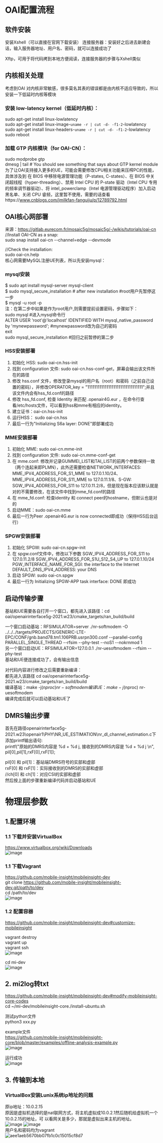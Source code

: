 # OAI配置流程
## 软件安装
安装Xshell（可以直接在官网下载安装）
连接服务器：安装好之后进去新建会话，输入服务器地址、用户名、密码，就可以连接成功了

Xftp，可用于将代码拷到本地方便阅读，连接服务器的步骤与Xshell类似


## 内核相关处理
考虑到OAI 对内核非常敏感，很多莫名其表的错误都是由内核不适应导致的，所以安装一下低延时内核等模块

### 安装 low-latency kernel（低延时内核）：
sudo apt-get install linux-lowlatency  
sudo apt-get install linux-image-`uname -r | cut -d- -f1-2`-lowlatency  
sudo apt-get install linux-headers-`uname -r | cut -d- -f1-2`-lowlatency  
sudo reboot

### 加载 GTP 内核模块（for OAI-CN）：
sudo modprobe gtp  
dmesg | tail # You should see something that says about GTP kernel module  
为了让OAI支持接入更多的UE，可能会需要修改CPU相关功能来压榨PC的性能，具体涉及到 在 BIOS 中移除电源管理功能（P-states, C-states）、在 BIOS 中关闭超线程（hyper-threading）、禁用 Intel CPU 的 P-state 驱动（Intel CPU 专用的频率调节器驱动）、将 intel_powerclamp（Intel 电源管理驱动程序）加入启动黑名单、关闭 CPU 睿频，这里暂不使用，需要的话查看https://www.cnblogs.com/jmilkfan-fanguiju/p/12789792.html

## OAI核心网部署
来源：https://gitlab.eurecom.fr/mosaic5g/mosaic5g/-/wikis/tutorials/oai-cn
//Install OAI-CN as a snap:  
sudo snap install oai-cn --channel=edge --devmode

//Check the installation:  
sudo oai-cn.help   
核心网需要MySQL注册UE列表，所以先安装mysql：

### mysql安装
$ sudo apt install mysql-server mysql-client  
$ sudo mysql_secure_installation # after new installation #root用户先暂停这一步  
$ mysql -u root -p  
注：在第二步中如果是作为root用户,则需要提前设置密码，步骤如下：  
sudo mysql  #进入mysql命令行  
ALTER USER 'root'@'localhost' IDENTIFIED WITH mysql_native_password by 'mynewpassword';  #mynewpassword改为自己的密码  
exit  
sudo mysql_secure_installation #回归之前暂停的第二步

### HSS安装部署
1.	初始化 HSS: sudo oai-cn.hss-init
2.	找到 configuration 文件: sudo oai-cn.hss-conf-get，屏幕会输出该文件所在的路径
3.	修改 hss.conf 文件，修改登录mysql的用户名（root）和密码（之前自己设置的密码），并修改OPERATOR_key = "11111111111111111111111111111111";并且该文件内会有hss_fd.conf的路径
4.	修改 hss_fd.conf, 检查 Identity 来匹配 .openair4G.eur ，在命令行查看/etc/hosts文件，可以看到hss和mme有相应的identity。
5.	建立证书：oai-cn.hss-init
6.	运行HSS： sudo oai-cn.hss
7.	最后一行为"Initializing S6a layer: DONE"即部署成功

### MME安装部署
1.	初始化 MME: sudo oai-cn.mme-init
2.	找到 configuration 文件: sudo oai-cn.mme-conf-get
3.	在 mme.conf: 修改并记录GUMMEI_LIST和TAI_LIST的前两个参数保持一致（两个连起来即PLMN），此外还需要检查NETWORK_INTERFACES: MME_IPV4_ADDRESS_FOR_S1_MME to 127.0.1.10/24、MME_IPV4_ADDRESS_FOR_S11_MME to 127.0.11.1/8、S-GW: SGW_IPV4_ADDRESS_FOR_S11 to 127.0.11.2/8，但是现在版本应该默认就是对的不需要修改，在该文件中找到mme_fd.conf的路径
4.	在 mme_fd.conf: 检查identity 和 connect peer的hostname，但默认也是对的
5.	启动MME：sudo oai-cn.mme
6.	最后一行为Peer .openair4G.eur is now connected即成功（保持HSS后台运行）

### SPGW安装部署
1.	初始化 SPGW: sudo oai-cn.spgw-init
2.	在 spgw.conf文件中，修改以下参数
SGW_IPV4_ADDRESS_FOR_S11 to 127.0.11.2/8
SGW_IPV4_ADDRESS_FOR_S1U_S12_S4_UP to 127.0.1.10/24
PGW_INTERFACE_NAME_FOR_SGI: the interface to the Internet
DEFAULT_DNS_IPV4_ADDRESS: your DNS
3.	启动 SPGW: sudo oai-cn.spgw
4.	最后一行为 Initializing SPGW-APP task interface: DONE 即成功



## 启动传输步骤
基站和UE需要各自打开一个窗口，都先进入该路径：cd oai/openairinterface5g-2021.w23/cmake_targets/ran_build/build

一个窗口启动基站：RFSIMULATOR=server ./nr-softmodem -O ../../../targets/PROJECTS/GENERIC-LTE-EPC/CONF/gnb.band78.tm1.106PRB.usrpn300.conf --parallel-config PARALLEL_SINGLE_THREAD --rfsim --phy-test --noS1 --nokrnmod 1  
另一个窗口启动UE：RFSIMULATOR=127.0.0.1 ./nr-uesoftmodem --rfsim --phy-test  
基站和UE便连接成功了，会有输出信息


对代码内容进行修改之后需要重新编译：  
都先进入该路径 cd oai/openairinterface5g-2021.w23/cmake_targets/ran_build/build  
编译基站：make -j$(nproc) nr-softmodem  
编译UE： make -j$(nproc) nr-uesoftmodem  
编译完成后就可以启动基站和UE了

## DMRS输出步骤
首先在路径openairinterface5g-2021.w23\openair1\PHY\NR_UE_ESTIMATION\nr_dl_channel_estimation.c下添加printf输出语句:  
printf("原始的DMRS内容是 %d + %d j, 接收到的DMRS内容是 %d + %d j \n", pil[0],pil[1],rxF[0],rxF[1]);
 
pil[0] 和 pil[1]：基站端DMRS符号的实部和虚部  
rxF[0] 和 rxF[1]：实际接收到的DMRS的实部和虚部  
//ch[0] 和 ch[1]：对应CSI的实部和虚部  
然后按上面的步骤重新编译代码并启动基站和UE

# 物理层参数
## 1.配置环境
### 1.1 下载并安装VirtualBox
https://www.virtualbox.org/wiki/Downloads  
![image](https://user-images.githubusercontent.com/86646728/221450006-7446ffa8-3bd3-4fa4-b127-3deb6ab26a21.png)

### 1.1 下载Vagrant
https://github.com/mobile-insight/mobileinsight-dev  
git clone https://github.com/mobile-insight/mobileinsight-dev.git/path/to/dev  
cd /path/to/dev  
![image](https://user-images.githubusercontent.com/86646728/221449133-6c2e8a0c-3186-457f-becd-a4790a8dc94e.png)

### 1.2 配置容器
https://github.com/mobile-insight/mobileinsight-dev#customize-mobileinsight

vagrant destroy  
vagrant up  
vagrant ssh  
![image](https://user-images.githubusercontent.com/86646728/221449342-01e99f42-7747-4bf1-9645-11609cbacadd.png)

cd mi-dev  
![image](https://user-images.githubusercontent.com/86646728/221449378-b1a3f5b4-6c84-4d2a-ae00-edf7f41c52b7.png)

## 2. mi2log转txt
https://github.com/mobile-insight/mobileinsight-dev#modify-mobileinsight-core-codes  
cd ~/mi-dev/mobileinsight-core./install-ubuntu.sh 

测试python文件  
python3 xxx.py  

example文件  
https://github.com/mobile-insight/mobileinsight-core/blob/master/examples/offline-analysis-example.py  
![image](https://user-images.githubusercontent.com/86646728/221449539-accea81a-74b6-4f14-8f90-64a827dc174f.png)

运行成功  
![image](https://user-images.githubusercontent.com/86646728/221449576-cfa4406c-a01c-49a1-9923-c1c77246439d.png)
## 3. 传输到本地
### VirtualBox安装Lunix系统ip地址的问题
原ip地址：10.0.2.15  
原因是虚拟机选择的是nat联网方式，将主机虚拟成10.0.2.1然后随机给虚拟机一个10.0.2.15的地址，可
以看网关是多少，那就是虚拟出来主机的地址。  
![image](https://user-images.githubusercontent.com/86646728/221449696-42cd681e-02ef-4837-ba57-e624dc5802ae.png)
![image](https://user-images.githubusercontent.com/86646728/221449727-2c482c5a-6745-4eeb-b0b5-f717af34cdf5.png)  
用户名和密码均为vagrant  
![aee1aeb5670bb07fb1c0c15015cf8d7](https://user-images.githubusercontent.com/86646728/222389644-0c371bc2-0d54-442f-a502-0bc6785a8335.jpg)
